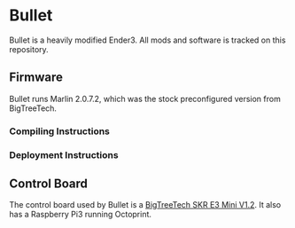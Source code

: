 # Bullet

Bullet is a heavily modified Ender3. All mods and software is tracked on this repository.


## Firmware
Bullet runs Marlin 2.0.7.2, which was the stock preconfigured version from BigTreeTech.

### Compiling Instructions

### Deployment Instructions

## Control Board

The control board used by Bullet is a [BigTreeTech SKR E3 Mini V1.2](https://github.com/bigtreetech/BIGTREETECH-SKR-mini-E3). It also has a Raspberry Pi3 running Octoprint.